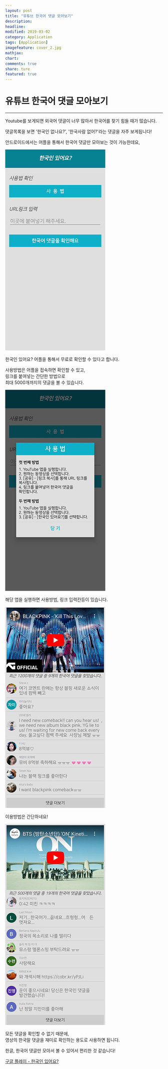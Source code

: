 ```yaml
---
layout: post
title: "유튜브 한국어 댓글 모아보기"
description:
headline:
modified: 2019-03-02
category: Application
tags: [Application]
imagefeature: cover_2.jpg
mathjax:
chart:
comments: true
share: ture
featured: true
---
```


# 유튜브 한국어 댓글 모아보기

---------------------------------------


Youtube를 보게되면 외국어 댓글이 너무 많아서 한국어를 찾기 힘들 때가 많습니다.

댓글목록을 보면 '한국인 없나요?', '한국사람 없어?'라는 댓글을 자주 보게됩니다!

안드로이드에서는 어플을 통해서 한국어 댓글만 모아보는 것이 가능한데요,

![youtube1](/images/post/youtube1.jpg "youtube1")  

한국인 있어요? 어플을 통해서 무료로 확인할 수 있다고 합니다.  

사용방법은 어플을 접속하면 확인할 수 있고,  
링크를 붙여넣는 간단한 방법으로  
최대 5000개까지의 댓글을 볼 수 있습니다.  

![youtube2](/images/post/youtube2.jpg "youtube2")  

해당 앱을 실행하면 사용방법, 링크 입력칸등이 있습니다.  

![youtube3](/images/post/youtube3.jpg "youtube3")   

이용방법은 간단하네요!  

![youtube4](/images/post/youtube4.jpg "youtube4")  

모든 댓글을 확인할 수 없기 때문에,  
영상의 한국말 댓글을 재미로 확인하는 용도로 사용하면 됩니다.  

한글, 한국어 댓글만 모아서 볼 수 있어서 편리한 것 같습니다!  

[구글 플레이 - 한국인 있어요?](https://play.google.com/store/apps/details?id=com.kxxxgs.youtubekorcomment, "link")  
